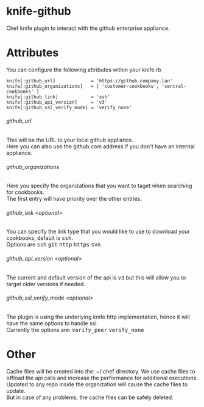 knife-github
============

Chef knife plugin to interact with the github enterprise appliance.

Attributes
==========

You can configure the following attributes within your knife.rb

    knife[:github_url]             = 'https://github.company.lan'  
    knife[:github_organizations]   = [ 'customer-cookbooks', 'central-cookbooks' ] 
    knife[:github_link]            = 'ssh' 
    knife[:github_api_version]     = 'v3'  
    knife[:github_ssl_verify_mode] = 'verify_none'

###### github_url
This will be the URL to your local github appliance.  
Here you can also use the github.com address if you don't have an internal appliance.

###### github_organizations
Here you specify the organizations that you want to taget when searching for cookbooks.  
The first entry will have priority over the other entries.

###### github_link \<optional\>
You can specify the link type that you would like to use to download your cookbooks, default is <tt>ssh</tt>.   
Options are <tt>ssh</tt> <tt>git</tt> <tt>http</tt> <tt>https</tt> <tt>svn</tt> 

###### github_api_version \<optional\>
The current and default version of the api is <tt>v3</tt> but this will allow you to target older versions if needed.

###### github_ssl_verify_mode \<optional\>
The plugin is using the underlying knife http implementation, hence it will have the same options to handle ssl.  
Currently the options are: <tt>verify_peer</tt> <tt>verify_none</tt>   

Other
=====

Cache files will be created into the: ~/.chef directory.
We use cache files to offload the api calls and increase the performance for additional executions.  
Updated to any repo inside the organization will cause the cache files to update.  
But in case of any problems, the cache files can be safely deleted.

